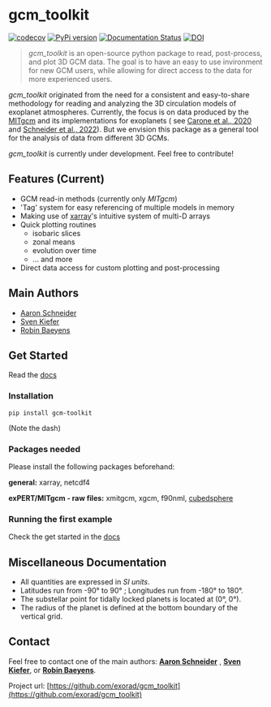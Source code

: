 # gcm_toolkit

[![codecov](https://codecov.io/gh/exorad/gcm_toolkit/branch/main/graph/badge.svg?token=OTEPCHABXI)](https://codecov.io/gh/exorad/gcm_toolkit)
[![PyPi version](https://badgen.net/pypi/v/gcm-toolkit/)](https://pypi.org/project/gcm-toolkit/)
[![Documentation Status](https://readthedocs.org/projects/ansicolortags/badge/?version=latest)](http://gcm-toolkit.readthedocs.io/?badge=latest)
[![DOI](https://zenodo.org/badge/457401047.svg)](https://zenodo.org/badge/latestdoi/457401047)

> *gcm_toolkit* is an open-source python package to read, post-process, and plot 3D GCM data. The goal is to have an
> easy to use invironment for new GCM users, while allowing for direct access to the data for more experienced users.

*gcm_toolkit* originated from the need for a consistent and easy-to-share methodology for reading and analyzing the 3D
circulation models of exoplanet atmospheres. Currently, the focus is on data produced by
the [MITgcm](http://mitgcm.org/) and its implementations for exoplanets (
see [Carone et al., 2020](https://ui.adsabs.harvard.edu/abs/2020MNRAS.496.3582C/abstract)
and [Schneider et al., 2022](https://ui.adsabs.harvard.edu/abs/2022arXiv220209183S/abstract)). But we envision this
package as a general tool for the analysis of data from different 3D GCMs.

*gcm_toolkit* is currently under development. Feel free to contribute!

## Features (Current)

* GCM read-in methods (currently only *MITgcm*)
* 'Tag' system for easy referencing of multiple models in memory
* Making use of [xarray](https://docs.xarray.dev/en/stable/)'s intuitive system of multi-D arrays
* Quick plotting routines
    * isobaric slices
    * zonal means
    * evolution over time
    * ... and more
* Direct data access for custom plotting and post-processing

## Main Authors

* [Aaron Schneider](https://github.com/AaronDavidSchneider)
* [Sven Kiefer](https://github.com/Kiefersv)
* [Robin Baeyens](https://github.com/robinbaeyens)

## Get Started

Read the [docs](https://gcm-toolkit.readthedocs.io/en/latest/)

### Installation

`pip install gcm-toolkit`

(Note the dash)

### Packages needed

Please install the following packages beforehand:

**general:**
xarray, netcdf4

**exPERT/MITgcm - raw files:**
xmitgcm, xgcm, f90nml,
[cubedsphere](https://cubedsphere.readthedocs.io/en/latest/index.html)

### Running the first example

Check the get started in the [docs](https://gcm-toolkit.readthedocs.io/en/latest/notebooks/demo.html)

## Miscellaneous Documentation

* All quantities are expressed in _SI units_.
* Latitudes run from -90&deg; to 90&deg; ; Longitudes run from -180&deg; to 180&deg;.
* The substellar point for tidally locked planets is located at (0&deg;, 0&deg;).
* The radius of the planet is defined at the bottom boundary of the vertical grid.

## Contact

Feel free to contact one of the main authors: **[Aaron Schneider](https://aaron-schneider.de)**
, **[Sven Kiefer](https://kiefersv.github.io/)**, or **[Robin Baeyens](https://www.linkedin.com/in/robin-baeyens/)**.

Project url: [https://github.com/exorad/gcm_toolkit](https://github.com/exorad/gcm_toolkit)
